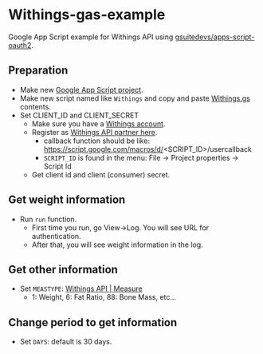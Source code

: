 # Withings-gas-example
Google App Script example for Withings API using [gsuitedevs/apps-script-oauth2](https://github.com/gsuitedevs/apps-script-oauth2).

## Preparation
* Make new [Google App Script project](https://script.google.com/home).
* Make new script named like `Withings` and copy and paste [Withings.gs](https://github.com/rcmdnk/Withings-gas-example/blob/main/Withings.gs) contents.
* Set CLIENT_ID and CLIENT_SECRET
    * Make sure you have a [Withings account](https://account.withings.com/connectionuser/account_create).
    * Register as [Withings API partner here](https://account.withings.com/partner/add_oauth2).
        * callback function should be like: https://script.google.com/macros/d/<SCRIPT_ID>/usercallback
        * `SCRIPT_ID` is found in the menu: File -> Project properties -> Script Id 
    * Get client id and client (consumer) secret.

## Get weight information
* Run `run` function.
    * First time you run, go View->Log. You will see URL for authentication.
    * After that, you will see weight information in the log.
  
## Get other information
* Set `MEASTYPE`:  [Withings API | Measure](https://developer.withings.com/oauth2/#tag/measure)
    * 1: Weight, 6: Fat Ratio, 88: Bone Mass, etc...

## Change period to get information
* Set `DAYS`: default is 30 days.
